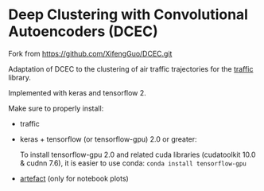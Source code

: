 # Deep Clustering with Convolutional Autoencoders (DCEC)

Fork from https://github.com/XifengGuo/DCEC.git 

Adaptation of DCEC to the clustering of air traffic trajectories for the [traffic](https://github.com/xoolive/traffic) library.

Implemented with keras and tensorflow 2.

Make sure to properly install:
- traffic
- keras + tensorflow (or tensorflow-gpu) 2.0 or greater: 

  To install tensorflow-gpu 2.0 and related cuda libraries (cudatoolkit 10.0 & cudnn 7.6), it is easier to use conda: `conda install tensorflow-gpu`

- [artefact](https://github.com/xoolive/artefact) (only for notebook plots)
